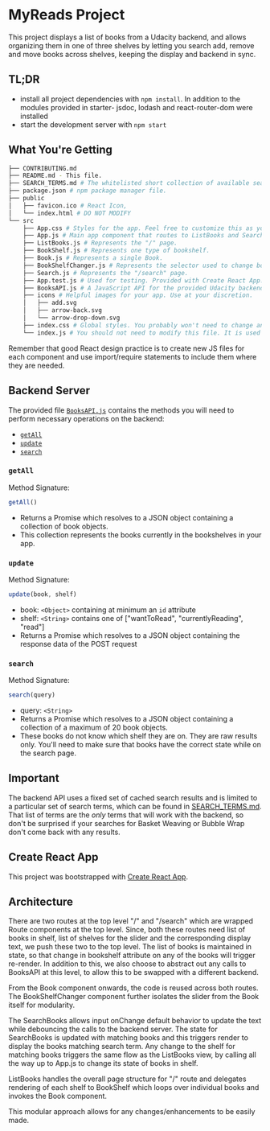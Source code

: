 # MyReads Project

This project displays a list of books from a Udacity backend, and allows organizing
them in one of three shelves by letting you search add, remove and move books across
shelves, keeping the display and backend in sync.


## TL;DR

* install all project dependencies with `npm install`. In addition to the modules
    provided in starter- jsdoc, lodash and react-router-dom were installed
* start the development server with `npm start`

## What You're Getting
```bash
├── CONTRIBUTING.md
├── README.md - This file.
├── SEARCH_TERMS.md # The whitelisted short collection of available search terms for you to use with your app.
├── package.json # npm package manager file.
├── public
│   ├── favicon.ico # React Icon,
│   └── index.html # DO NOT MODIFY
└── src
    ├── App.css # Styles for the app. Feel free to customize this as you desire.
    ├── App.js # Main app component that routes to ListBooks and SearchBooks.
    ├── ListBooks.js # Represents the "/" page.
    ├── BookShelf.js # Represents one type of bookshelf.
    ├── Book.js # Represents a single Book.
    ├── BookShelfChanger.js # Represents the selector used to change bookshelf on a book.
    ├── Search.js # Represents the "/search" page.
    ├── App.test.js # Used for testing. Provided with Create React App. Testing is encouraged, but not required.
    ├── BooksAPI.js # A JavaScript API for the provided Udacity backend. Instructions for the methods are below.
    ├── icons # Helpful images for your app. Use at your discretion.
    │   ├── add.svg
    │   ├── arrow-back.svg
    │   └── arrow-drop-down.svg
    ├── index.css # Global styles. You probably won't need to change anything here.
    └── index.js # You should not need to modify this file. It is used for DOM rendering only.
```

Remember that good React design practice is to create new JS files for each component and use import/require statements to include them where they are needed.

## Backend Server

 The provided file [`BooksAPI.js`](src/BooksAPI.js) contains the methods you will need to perform necessary operations on the backend:

* [`getAll`](#getall)
* [`update`](#update)
* [`search`](#search)

### `getAll`

Method Signature:

```js
getAll()
```

* Returns a Promise which resolves to a JSON object containing a collection of book objects.
* This collection represents the books currently in the bookshelves in your app.

### `update`

Method Signature:

```js
update(book, shelf)
```

* book: `<Object>` containing at minimum an `id` attribute
* shelf: `<String>` contains one of ["wantToRead", "currentlyReading", "read"]
* Returns a Promise which resolves to a JSON object containing the response data of the POST request

### `search`

Method Signature:

```js
search(query)
```

* query: `<String>`
* Returns a Promise which resolves to a JSON object containing a collection of a maximum of 20 book objects.
* These books do not know which shelf they are on. They are raw results only. You'll need to make sure that books have the correct state while on the search page.

## Important
The backend API uses a fixed set of cached search results and is limited to a particular set of search terms, which can be found in [SEARCH_TERMS.md](SEARCH_TERMS.md). That list of terms are the _only_ terms that will work with the backend, so don't be surprised if your searches for Basket Weaving or Bubble Wrap don't come back with any results.

## Create React App

This project was bootstrapped with [Create React App](https://github.com/facebookincubator/create-react-app).

## Architecture

There are two routes at the top level "/" and "/search" which are wrapped Route
components at the top level. Since, both these routes need list of books in shelf,
list of shelves for the slider and the corresponding display text, we push these
two to the top level. The list of books is maintained in state, so that change
in bookshelf attribute on any of the books will trigger re-render. In addition to
this, we also choose to abstract out any calls to BooksAPI at this level, to
allow this to be swapped with a different backend.

From the Book component onwards, the code is reused across both routes.
The BookShelfChanger component further isolates the slider from the Book itself
for modularity.

The SearchBooks allows input onChange default behavior to update the text
while debouncing the calls to the backend server. The state for SearchBooks is
updated with matching books and this triggers render to display the books matching
search term. Any change to the shelf for matching books triggers the same flow
as the ListBooks view, by calling all the way up to App.js to change its state of
books in shelf.

ListBooks handles the overall page structure for "/" route and delegates rendering
of each shelf to BookShelf which loops over individual books and invokes the Book
component.

This modular approach allows for any changes/enhancements to be easily made.

